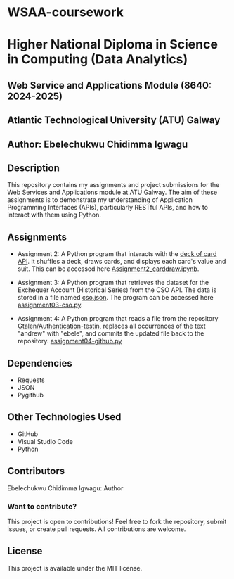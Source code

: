 # WSAA-coursework
# Higher National Diploma in Science in Computing (Data Analytics)

## Web Service and Applications Module (8640: 2024-2025)

## Atlantic Technological University (ATU) Galway

## Author: Ebelechukwu Chidimma Igwagu

## Description

This repository contains my assignments and project submissions for the Web Services and Applications module at ATU Galway. The aim of these assignments is to demonstrate my understanding of Application Programming Interfaces (APIs), particularly RESTful APIs, and how to interact with them using Python.

## Assignments

- Assignment 2:  A Python program that interacts with the [deck of card API](https://deckofcardsapi.com/). It shuffles a deck, draws cards, and displays each card's value and suit. This can be accessed here [Assignment2_carddraw.ipynb](https://github.com/Gtalen/WSAA-coursework/blob/main/WSAA_Assignments/Assignment2_carddraw.ipynb).

- Assignment 3: A Python program that retrieves the dataset for the Exchequer Account (Historical Series) from the CSO API. The data is stored in a file named  [cso.json](https://github.com/Gtalen/WSAA-coursework/blob/main/WSAA_Assignments/cso.json). The program can be accessed here [assignment03-cso.py](https://github.com/Gtalen/WSAA-coursework/blob/main/WSAA_Assignments/assignment03-cso.py).

- Assignment 4:  A Python program that reads a file from the repository [Gtalen/Authentication-testin](https://github.com/Gtalen/Authentication-testin/blob/main/ab.txt), replaces all occurrences of the text "andrew" with "ebele", and commits the updated file back to the repository. [assignment04-github.py](https://github.com/Gtalen/WSAA-coursework/blob/main/WSAA_Assignments/assignment04-github.py)

## Dependencies
- Requests
- JSON
- Pygithub



## Other Technologies Used
- GitHub
- Visual Studio Code
- Python

## Contributors
Ebelechukwu Chidimma Igwagu: Author

### Want to contribute?

This project is open to contributions! Feel free to fork the repository, submit issues, or create pull requests. All contributions are welcome.

## License
This project is available under the MIT license.
